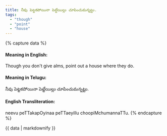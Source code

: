 ```yaml
---
title: నీవు పెట్టకపోయినా పెట్టేయిల్లు చూపించుమన్నట్టు.
tags:
  - "though"
  - "point"
  - "house"
---
```


{% capture data %}
#### Meaning in English:
Though you don't give alms, point out a house where they do.

#### Meaning in Telugu:
నీవు పెట్టకపోయినా పెట్టేయిల్లు చూపించుమన్నట్టు.

#### English Transliteration:
neevu peTTakapOyinaa peTTaeyillu choopiMchumannaTTu.
{% endcapture %}

<div class="notice">{{ data | markdownify }}</div>

